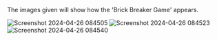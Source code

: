 The images given will show how the 'Brick Breaker Game' appears.


![Screenshot 2024-04-26 084505](https://github.com/BishalDeyMCA/BrickBreakerGame-Android-Application/assets/168162245/b6cc7adb-7753-4930-ae5a-af86c57db162)
![Screenshot 2024-04-26 084523](https://github.com/BishalDeyMCA/BrickBreakerGame-Android-Application/assets/168162245/f37814de-813c-4cb8-b47d-f1f36888f5a4)
![Screenshot 2024-04-26 084540](https://github.com/BishalDeyMCA/BrickBreakerGame-Android-Application/assets/168162245/a3b7057b-4389-424e-ba76-9466a78ecacb)
